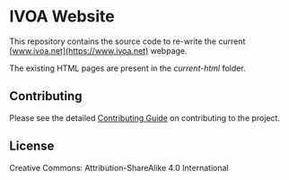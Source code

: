 # IVOA Website

This repository contains the source code to re-write the current [www.ivoa.net](https://www.ivoa.net) webpage.

The existing HTML pages are present in the _current-html_ folder.

## Contributing

Please see the detailed [Contributing Guide](CONTRIBUTING.md) on contributing to the project.

## License

Creative Commons: Attribution-ShareAlike 4.0 International
